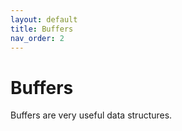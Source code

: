 ```yaml
---
layout: default
title: Buffers
nav_order: 2
---
```


# Buffers

Buffers are very useful data structures.
